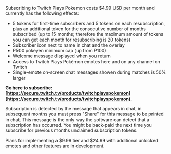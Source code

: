 Subscribing to Twitch Plays Pokemon costs $4.99 USD per month and currently has the following effects:

* 5 tokens for first-time subscribers and 5 tokens on each resubscription, plus an additional token for the consecutive number of months subscribed (up to 15 months; therefore the maximum amount of tokens you can get each month for resubscribing is 20 tokens)
* Subscriber icon next to name in chat and the overlay
* P500 pokeyen minimum cap (up from P100)
* Welcome message displayed when you return
* Access to Twitch Plays Pokémon emotes here and on any channel on Twitch
* Single-emote on-screen chat messages showen during matches is 50% larger

**Go here to subscribe: [https://secure.twitch.tv/products/twitchplayspokemon](https://secure.twitch.tv/products/twitchplayspokemon).**

Subscription is detected by the message that appears in chat, in subsequent months you must press "Share" for this message to be printed in chat. This message is the only way the software can detect that a subscription has occurred. You might be back-paid the next time you subscribe for previous months unclaimed subscription tokens.

Plans for implementing a $9.99 tier and $24.99 with additional unlocked emotes and other features are in development.